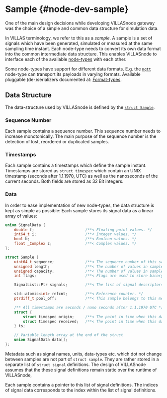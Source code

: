 # Sample {#node-dev-sample}

One of the main design decisions while developing VILLASnode gateway was the choice of a simple and common data structure for simulation data.

In VILLAS terminology, we refer to this as a _sample_. A sample is a set of signals which have been generated, simulated or measured at the same sampling time instant. Each node-type needs to convert its own data format into the common intermediate data structure.
This enables VILLASnode to interface each of the available [node-types](../nodes/index.md) with each other.

Some node-types have support for different data formats. E.g. the [`mqtt`](../nodes/mqtt.md) node-type can transport its payloads in varying formats.
Available pluggable (de-)serializers documented at: [Format-types](../formats/index.md).

## Data Structure

The data-structure used by VILLASnode is defined by the [`struct Sample`](https://github.com/VILLASframework/node/blob/master/include/villas/sample.hpp).

### Sequence Number

Each sample contains a sequence number. This sequence number needs to increase monotonically.
The main purpose of the sequence number is the detection of lost, reordered or duplicated samples.

### Timestamps

Each sample contains a timestamps which define the sample instant.
Timestamps are stored as `struct timespec` which contain an UNIX timestamp (seconds after 1.1.1970, UTC) as well as the nanoseconds of the current seconds. Both fields are stored as 32 Bit integers.

### Data

In order to ease implementation of new node-types, the data structure is kept as simple as possible:
Each sample stores its signal data as a linear array of values:

```c
union SignalData {
    double f;			            /**< Floating point values. */
    int64_t i;			            /**< Integer values. */
    bool b;				            /**< Boolean values. */
    float _Complex z;	            /**< Complex values. */
};

struct Sample {
    uint64_t sequence;			    /**< The sequence number of this sample. */
    unsigned length;			    /**< The number of values in sample::values which are valid. */
    unsigned capacity;			    /**< The number of values in sample::values for which memory is reserved. */
    int flags;                      /**< Flags are used to store binary properties of a sample. */

    SignalList::Ptr signals;	    /**< The list of signal descriptors. */

    std::atomic<int> refcnt;	    /**< Reference counter. */
    ptrdiff_t pool_off;			    /**< This sample belongs to this memory pool (relative pointer). See sample_pool(). */

    /** All timestamps are seconds / nano seconds after 1.1.1970 UTC */
    struct {
        struct timespec origin;		/**< The point in time when this data was sampled. */
        struct timespec received;	/**< The point in time when this data was received. */
    } ts;

    // Variable length array at the end of the struct
    union SignalData data[];
};
```

Metadata such as signal names, units, data-types etc. which dot not change between samples are not part of `struct sample`.
They are rather stored in a separate list of `struct signal` definitions.
The design of VILLASnode assumes that the these signal definitions remain static over the runtime of VILLASnode,

Each sample contains a pointer to this list of signal definitions.
The indices of signal data corresponds to the index within the list of signal definitions.
